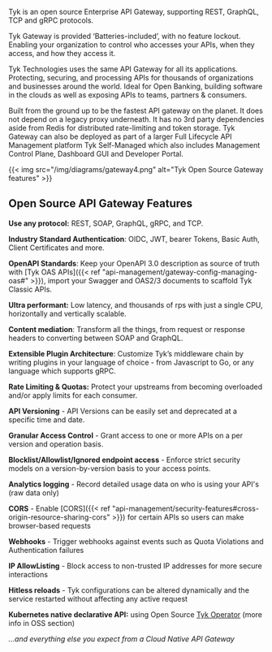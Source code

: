 ---
---
Tyk is an open source Enterprise API Gateway, supporting REST, GraphQL, TCP and gRPC protocols.

Tyk Gateway is provided ‘Batteries-included’, with no feature lockout. Enabling your organization to control who accesses your APIs, when they access, and how they access it.

Tyk Technologies uses the same API Gateway for all its applications. Protecting, securing, and processing APIs for thousands of organizations and businesses around the world. Ideal for Open Banking, building software in the clouds as well as exposing APIs to teams, partners & consumers.

Built from the ground up to be the fastest API gateway on the planet. It does not depend on a legacy proxy underneath. It has no 3rd party dependencies aside from Redis for distributed rate-limiting and token storage. Tyk Gateway can also be deployed as part of a larger Full Lifecycle API Management platform Tyk Self-Managed which also includes Management Control Plane, Dashboard GUI and Developer Portal.

{{< img src="/img/diagrams/gateway4.png" alt="Tyk Open Source Gateway features" >}}

## Open Source API Gateway Features

**Use any protocol:** REST, SOAP, GraphQL, gRPC, and TCP.

**Industry Standard Authentication**: OIDC, JWT, bearer Tokens, Basic Auth, Client Certificates and more.

**OpenAPI Standards**: Keep your OpenAPI 3.0 description as source of truth with [Tyk OAS APIs]({{< ref "api-management/gateway-config-managing-oas#" >}}), import your Swagger and OAS2/3 documents to scaffold Tyk Classic APIs.

**Ultra performant:** Low latency, and thousands of rps with just a single CPU, horizontally and vertically scalable.

**Content mediation**: Transform all the things, from request or response headers to converting between SOAP and GraphQL. 

**Extensible Plugin Architecture**: Customize Tyk’s middleware chain by writing plugins in your language of choice - from Javascript to Go, or any language which supports gRPC.

**Rate Limiting & Quotas:** Protect your upstreams from becoming overloaded and/or apply limits for each consumer. 

**API Versioning** - API Versions can be easily set and deprecated at a specific time and date.

**Granular Access Control** - Grant access to one or more APIs on a per version and operation basis.

**Blocklist/Allowlist/Ignored endpoint access** - Enforce strict security models on a version-by-version basis to your access points.

**Analytics logging** - Record detailed usage data on who is using your API's (raw data only)

**CORS** - Enable [CORS]({{< ref "api-management/security-features#cross-origin-resource-sharing-cors" >}}) for certain APIs so users can make browser-based requests

**Webhooks** - Trigger webhooks against events such as Quota Violations and Authentication failures

**IP AllowListing** - Block access to non-trusted IP addresses for more secure interactions

**Hitless reloads** - Tyk configurations can be altered dynamically and the service restarted without affecting any active request

**Kubernetes native declarative API:** using Open Source [Tyk Operator](https://github.com/TykTechnologies/tyk-operator) (more info in OSS section)

_...and everything else you expect from a Cloud Native API Gateway_